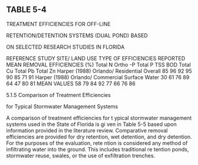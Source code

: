 <!-- NEEDS USER REVIEW -->
## TABLE  5-4 
 

 TREATMENT  EFFICIENCIES  FOR  OFF-LINE 

 RETENTION/DETENTION  SYSTEMS  (DUAL  POND)  BASED 

 ON  SELECTED  RESEARCH  STUDIES  IN  FLORIDA
 
 
REFERENCE 
STUDY 
SITE/ 
LAND USE 
TYPE  OF 
EFFICIENCIES 
REPORTED 
MEAN  REMOVAL  EFFICIENCIES  (%) 
Total 
N 
Ortho
-P 
Total 
P 
TSS 
BOD 
Total 
Cu 
Total 
Pb 
Total 
Zn 
Harper 
(1988) 
Orlando/ 
Residential 
Overall 85 96 92 95 90 85 71 91 
Harper 
(1988) 
Orlando/ 
Commercial 
Surface 
Water 
30 61 76 89 64 47 80 81 
MEAN  VALUES 58 79 84 92 77 66 76 86 
 
 

 
 
5.1.5 Comparison of Treatment Efficiencies
 
for Typical Stormwater Management Systems
 
 
A comparison of treatment efficiencies for t
ypical stormwater management systems used 
in the State of Florida is gi
ven in Table 5-5 based upon information provided in the literature 
review.  Comparative removal efficiencies are 
provided for dry retention, wet detention, and dry 
detention.  For the purposes of the evaluation, rete
ntion is considered any method of infiltrating 
water into the ground.  This includes traditional re
tention ponds, stormwater reuse, swales, or the 
use of exfiltration trenches.
